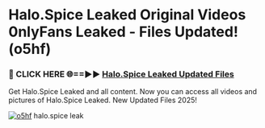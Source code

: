 # Halo.Spice Leaked Original Videos 0nlyFans Leaked - Files Updated! (o5hf)

<h3>🔴 CLICK HERE 🌐==►► <a href="https://tinyurl.com/ms9xzufz" rel="nofollow">Halo.Spice Leaked Updated Files</a></h3>

Get Halo.Spice Leaked and all content. Now you can access all videos and pictures of Halo.Spice Leaked. New Updated Files 2025!

[![o5hf](https://i.imgur.com/ppqm5kG.gif)](https://tinyurl.com/ms9xzufz)
halo.spice leak